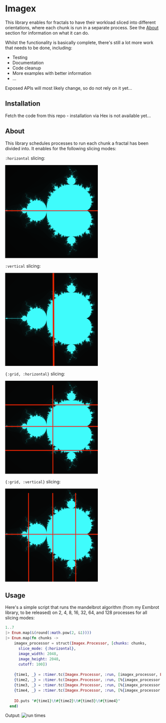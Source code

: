 # Imagex

This library enables for fractals to have their workload sliced into different
orientations, where each chunk is run in a separate process. See the
[About](about) section for information on what it can do.

Whilst the functionality is basically complete, there's still a lot more work
that needs to be done, including:
 - Testing
 - Documentation
 - Code cleanup
 - More examples with better information
 - ...

Exposed APIs will most likely change, so do not rely on it yet...


## Installation

Fetch the code from this repo - installation via Hex is not available yet...


## About

This library schedules processes to run each chunk a fractal has been divided
into. It enables for the following slicing modes:

`:horizontal` slicing:

![horizontal slicing](docs/mandelbrot_h.png)

`:vertical` slicing:

![vertical slicing](docs/mandelbrot_v.png)

`{:grid, :horizontal}` slicing:

![grid horizontal slicing](docs/mandelbrot_gh.png)

`{:grid, :vertical}` slicing:

![grid vertical slicing](docs/mandelbrot_gv.png)


## Usage

Here's a simple script that runs the mandelbrot algorithm (from my Exmbrot
library, to be released) on 2, 4, 8, 16, 32, 64, and 128 processes for all slicing modes:
```elixir
1..7
|> Enum.map(&(round(:math.pow(2, &1))))
|> Enum.map(fn chunks ->
    imagex_processor = struct(Imagex.Processor, [chunks: chunks,
      slice_mode: {:horizontal},
      image_width: 2048,
      image_height: 2048,
      cutoff: 100])

    {time1, _} = :timer.tc(Imagex.Processor, :run, [imagex_processor, Exmbrot, :task])
    {time2, _} = :timer.tc(Imagex.Processor, :run, [%{imagex_processor | slice_mode: {:vertical}}, Exmbrot, :task])
    {time3, _} = :timer.tc(Imagex.Processor, :run, [%{imagex_processor | slice_mode: {:grid, :horizontal}}, Exmbrot, :task])
    {time4, _} = :timer.tc(Imagex.Processor, :run, [%{imagex_processor | slice_mode: {:grid, :vertical}}, Exmbrot, :task])

    IO.puts "#{time1}\t#{time2}\t#{time3}\t#{time4}"
  end)
```

Output:
![run times](mandelbrot_run_times.png)
